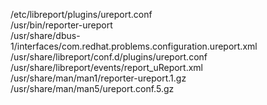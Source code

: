 /etc/libreport/plugins/ureport.conf  
/usr/bin/reporter-ureport  
/usr/share/dbus-1/interfaces/com.redhat.problems.configuration.ureport.xml  
/usr/share/libreport/conf.d/plugins/ureport.conf  
/usr/share/libreport/events/report\_uReport.xml  
/usr/share/man/man1/reporter-ureport.1.gz  
/usr/share/man/man5/ureport.conf.5.gz  
